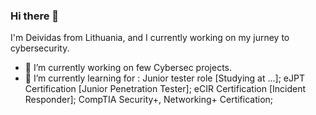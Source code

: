 ### Hi there 👋

I'm Deividas from Lithuania, and I currently working on my jurney to cybersecurity. 

- 🔭 I’m currently working on few Cybersec projects.
- 🌱 I’m currently learning for :
                                   Junior tester role [Studying at ...];
                                   eJPT Certification [Junior Penetration Tester];
                                   eCIR Certification [Incident Responder];
                                   CompTIA Security+, Networking+ Certification;
                                   


<!--
**Deilis/Deilis** is a ✨ _special_ ✨ repository because its `README.md` (this file) appears on your GitHub profile.

Here are some ideas to get you started:

- 🔭 I’m currently working on ...
- 🌱 I’m currently learning ...
- 👯 I’m looking to collaborate on ...
- 🤔 I’m looking for help with ...
- 💬 Ask me about ...
- 📫 How to reach me: ...
- 😄 Pronouns: ...
- ⚡ Fun fact: ...
-->
